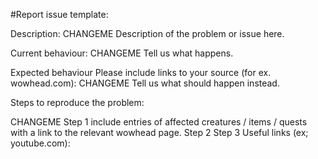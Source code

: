 

#Report issue template:

Description: CHANGEME Description of the problem or issue here.

Current behaviour: CHANGEME Tell us what happens.

Expected behaviour Please include links to your source (for ex. wowhead.com): CHANGEME Tell us what should happen instead.

Steps to reproduce the problem:

CHANGEME Step 1 include entries of affected creatures / items / quests with a link to the relevant wowhead page.
Step 2
Step 3
Useful links (ex; youtube.com):
